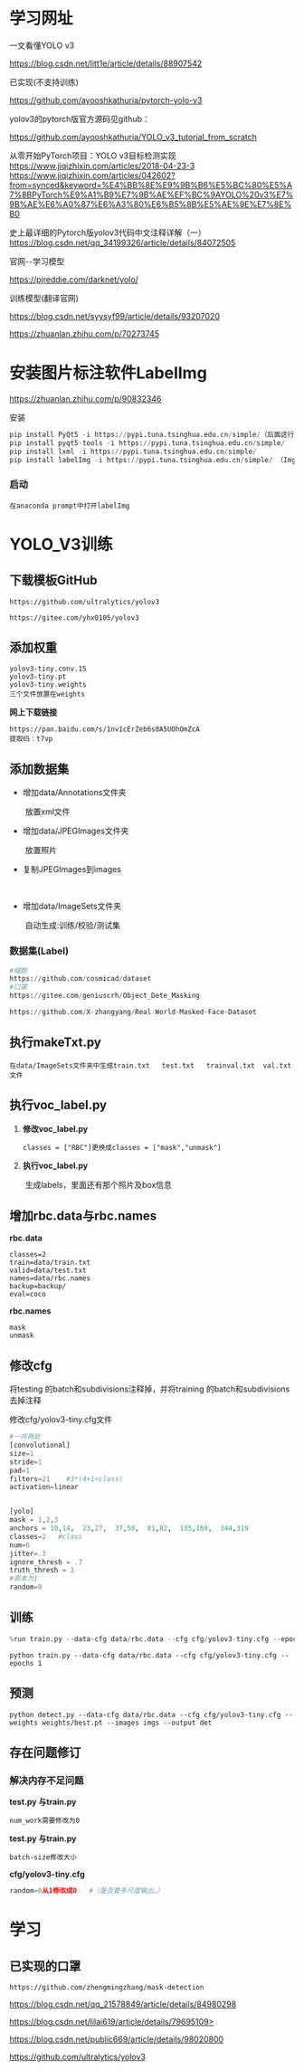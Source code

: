 # 学习网址



一文看懂YOLO v3

 https://blog.csdn.net/litt1e/article/details/88907542 



已实现(不支持训练)

 https://github.com/ayooshkathuria/pytorch-yolo-v3 

 yolov3的pytorch版官方源码见github： 

 https://github.com/ayooshkathuria/YOLO_v3_tutorial_from_scratch 







从零开始PyTorch项目：YOLO v3目标检测实现
https://www.jiqizhixin.com/articles/2018-04-23-3
https://www.jiqizhixin.com/articles/042602?from=synced&keyword=%E4%BB%8E%E9%9B%B6%E5%BC%80%E5%A7%8BPyTorch%E9%A1%B9%E7%9B%AE%EF%BC%9AYOLO%20v3%E7%9B%AE%E6%A0%87%E6%A3%80%E6%B5%8B%E5%AE%9E%E7%8E%B0



史上最详细的Pytorch版yolov3代码中文注释详解（一）
https://blog.csdn.net/qq_34199326/article/details/84072505



官网--学习模型

 https://pjreddie.com/darknet/yolo/ 

训练模型(翻译官网)

 https://blog.csdn.net/syysyf99/article/details/93207020 





<https://zhuanlan.zhihu.com/p/70273745>



# 安装图片标注软件LabelImg

<https://zhuanlan.zhihu.com/p/90832346>

安装

```python
pip install PyQt5 -i https://pypi.tuna.tsinghua.edu.cn/simple/（后面这行是国内的清华镜像源，下载速度才会比较快）
pip install pyqt5-tools -i https://pypi.tuna.tsinghua.edu.cn/simple/
pip install lxml -i https://pypi.tuna.tsinghua.edu.cn/simple/
pip install labelImg -i https://pypi.tuna.tsinghua.edu.cn/simple/ （Img中的I要大写，注意）
```

### 启动

```
在anaconda prompt中打开labelImg
```









# YOLO_V3训练







## 下载模板GitHub

```
https://github.com/ultralytics/yolov3

https://gitee.com/yhx0105/yolov3
```





## 添加权重

```
yolov3-tiny.conv.15
yolov3-tiny.pt
yolov3-tiny.weights
三个文件放置在weights
```



**网上下载链接**

```
https://pan.baidu.com/s/1nv1cErZeb6s0A5UOhOmZcA
提取码：t7vp
```





## 添加数据集

- 增加data/Annotations文件夹

  ​	放置xml文件

- 增加data/JPEGImages文件夹

  ​	放置照片

- 复制JPEGImages到images

​	

- 增加data/ImageSets文件夹

  ​	自动生成:训练/校验/测试集


### 数据集(Label)

```python
#细胞
https://github.com/cosmicad/dataset
#口罩
https://gitee.com/geniuscrh/Object_Dete_Masking

https://github.com/X-zhangyang/Real-World-Masked-Face-Dataset
```



## 执行makeTxt.py

```
在data/ImageSets文件夹中生成train.txt   test.txt   trainval.txt  val.txt文件
```



## 执行voc_label.py

1. **修改voc_label.py**

   ```
   classes = ["RBC"]更换成classes = ["mask","unmask"]
   ```

2. **执行voc_label.py**

   ​	生成labels，里面还有那个照片及box信息





## 增加rbc.data与rbc.names

**rbc.data**

```
classes=2
train=data/train.txt
valid=data/test.txt
names=data/rbc.names
backup=backup/
eval=coco
```

**rbc.names**

```
mask
unmask
```





## 修改cfg

将testing 的batch和subdivisions注释掉，并将training 的batch和subdivisions去掉注释



修改cfg/yolov3-tiny.cfg文件

```python
#一共两处
[convolutional]
size=1
stride=1
pad=1
filters=21    #3*(4+1+class)
activation=linear


[yolo]
mask = 1,2,3
anchors = 10,14,  23,27,  37,58,  81,82,  135,169,  344,319
classes=2   #class
num=6
jitter=.3
ignore_thresh = .7
truth_thresh = 1
#原本为1
random=0
```



## 训练

```python
%run train.py --data-cfg data/rbc.data --cfg cfg/yolov3-tiny.cfg --epochs 1
```



```
python train.py --data-cfg data/rbc.data --cfg cfg/yolov3-tiny.cfg --epochs 1
```



## 预测

```
python detect.py --data-cfg data/rbc.data --cfg cfg/yolov3-tiny.cfg --weights weights/best.pt --images imgs --output det
```





## 存在问题修订

### 解决内存不足问题

**test.py 与train.py**

```
num_work需要修改为0
```

**test.py 与train.py**

```
batch-size修改大小
```

**cfg/yolov3-tiny.cfg**

```python
random=0从1修改成0   #（是否要多尺度输出。）
```



# 学习



## 已实现的口罩

```
https://github.com/zhengmingzhang/mask-detection

```



<https://blog.csdn.net/qq_21578849/article/details/84980298>

https://blog.csdn.net/lilai619/article/details/79695109>

<https://blog.csdn.net/public669/article/details/98020800>

<https://github.com/ultralytics/yolov3>



































